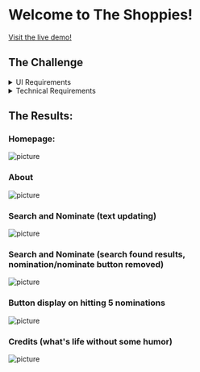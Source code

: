 # Welcome to The Shoppies!

[Visit the live demo!]()

## The Challenge


<details>
    <summary>UI Requirements</summary>
    <ul>
        <li>Search OMDB and display the results (movies only)</li>
        <li>Add a movie from the search results to our nomination list
        </li>
        <li>View the list of films already nominated</li>
        <li>Remove a nominee from the nomination list</li>
    </ul>
</details>
<details>
    <summary>Technical Requirements
    </summary>
    <ul>
        <li>Search results should come from OMDB's API</li>
        <li>Each search result should list at least its title, year of release and a button to nominate that film.</li>
        <li>Updates to the search terms should update the result list
        </li>
        <li>Movies in search results can be added and removed from the nomination list.</li>
        <li>If a search result has already been nominated, disable its nominate button.</li>
        <li>Display a banner when the user has 5 nominations.</li>
    </ul>
</details>

## The Results:

### Homepage:

![picture](https://i.imgur.com/e5gQATX.jpg)

### About

![picture](https://i.imgur.com/fFVEGf8.png)

### Search and Nominate (text updating)

![picture](https://i.imgur.com/X2GaZLz.png)

### Search and Nominate (search found results, nomination/nominate button removed)

![picture](https://i.imgur.com/kf7NFX5.png)

### Button display on hitting 5 nominations

![picture](https://i.imgur.com/TCqmuNx.png)

### Credits (what's life without some humor)

![picture](https://i.imgur.com/FYoNapx.png)